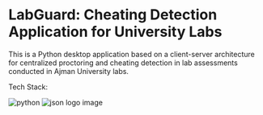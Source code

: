 # LabGuard: Cheating Detection Application for University Labs
This is a Python desktop application based on a client-server architecture for centralized proctoring and cheating detection in lab assessments conducted in Ajman University labs.

Tech Stack:

![python](https://github.com/super-fz/LabGuard/assets/122122054/25f65ed9-ce05-44e8-bccf-cbc3ec84fc19)  ![json logo image](https://github.com/super-fz/LabGuard/assets/122122054/55808ea2-ccb2-4f55-87b3-15df7e2c382d)

